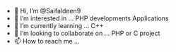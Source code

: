 - 👋 Hi, I’m @Saifaldeen9
- 👀 I’m interested in ... PHP developments Applications 
- 🌱 I’m currently learning ... C++
- 💞️ I’m looking to collaborate on ... PHP or C project
- 📫 How to reach me ...

<!---
Saifaldeen9/Saifaldeen9 is a ✨ special ✨ repository because its `README.md` (this file) appears on your GitHub profile.
You can click the Preview link to take a look at your changes.
--->
